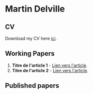 # Martin Delville

## CV
Download my CV here [ici](chemin_du_fichier_cv.pdf).

## Working Papers
1. **Titre de l'article 1** - [Lien vers l'article](lien_article_1).
2. **Titre de l'article 2** - [Lien vers l'article](lien_article_2).

## Published papers
